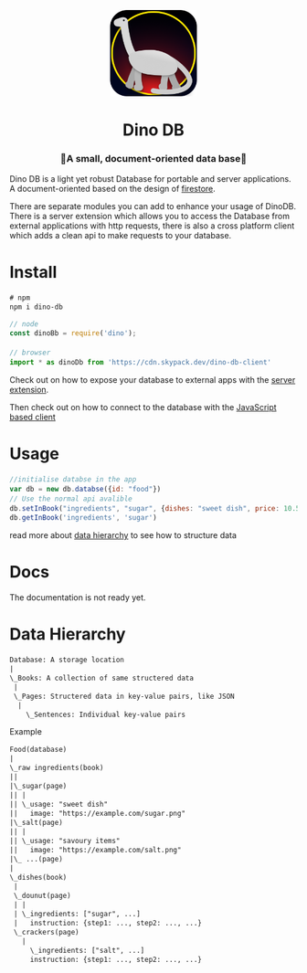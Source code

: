 <p align="center">
	<img src="./dino-db.png" width="30%">
</p>
<h1 align="center">Dino DB</h1>
<h3 align="center">🦕A small, document-oriented data base🦕</h3>

Dino DB is a light yet robust Database for portable and server applications. A document-oriented based on the design of [firestore](https://firebase.google.com/docs/firestore).

There are separate modules you can add to enhance your usage of DinoDB. There is a server extension which allows you to access the Database from external applications with http requests, there is also a cross platform client which adds a clean api to make requests to your database.

# Install
```shell
# npm
npm i dino-db
```
```js
// node
const dinoBb = require('dino');

// browser
import * as dinoDb from 'https://cdn.skypack.dev/dino-db-client'
```

Check out on how to expose your database to external apps with the [server extension](https://www.npmjs.com/package/dino-db-server).

Then check out on how to connect to the database with the [JavaScript based client](https://www.npmjs.com/package/dino-db-client)
# Usage
```js
//initialise databse in the app
var db = new db.databse({id: "food"})
// Use the normal api avalible
db.setInBook("ingredients", "sugar", {dishes: "sweet dish", price: 10.50})
db.getInBook('ingredients', 'sugar')
```
read more about [data hierarchy](#data-hierarchy) to see how to structure data

# Docs
The documentation is not ready yet.
# Data Hierarchy

```
Database: A storage location
|
\_Books: A collection of same structered data
 |
 \_Pages: Structered data in key-value pairs, like JSON
  |
	\_Sentences: Individual key-value pairs
```

Example
```
Food(database)
|
\_raw ingredients(book)
||
|\_sugar(page)
|| |
|| \_usage: "sweet dish"
||   image: "https://example.com/sugar.png"
|\_salt(page)
|| |
|| \_usage: "savoury items"
||   image: "https://example.com/salt.png"
|\_ ...(page)
|
\_dishes(book)
 |
 \_dounut(page)
 | |
 | \_ingredients: ["sugar", ...]
 |   instruction: {step1: ..., step2: ..., ...}
 \_crackers(page)
   |
	 \_ingredients: ["salt", ...]
     instruction: {step1: ..., step2: ..., ...}
```